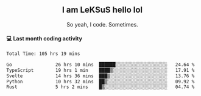 <h2 align="center">I am LeKSuS hello lol</h2>
<p align="center">So yeah, I code. Sometimes.</p>

#### :computer: Last month coding activity
<!--START_SECTION:waka-->

```txt
Total Time: 105 hrs 19 mins

Go                26 hrs 10 mins  ██████░░░░░░░░░░░░░░░░░░░   24.64 %
TypeScript        19 hrs 1 min    ████▒░░░░░░░░░░░░░░░░░░░░   17.91 %
Svelte            14 hrs 36 mins  ███▒░░░░░░░░░░░░░░░░░░░░░   13.76 %
Python            10 hrs 32 mins  ██▒░░░░░░░░░░░░░░░░░░░░░░   09.92 %
Rust              5 hrs 2 mins    █▒░░░░░░░░░░░░░░░░░░░░░░░   04.74 %
```

<!--END_SECTION:waka-->
